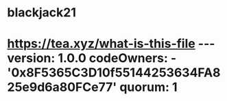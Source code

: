 # blackjack21
# https://tea.xyz/what-is-this-file --- version: 1.0.0 codeOwners:   - '0x8F5365C3D10f55144253634FA825e9d6a80FCe77' quorum: 1
